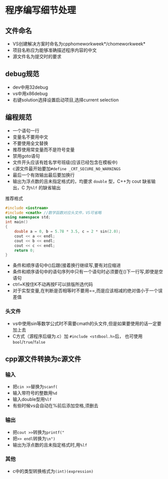 # 程序编写细节处理

## 文件命名

- VS创建解决方案时命名为cpphomeworkweek*/chomeworkweek*
- 项目名称应为能够准确描述程序内容的中文
- 源文件名为提交时的要求

## debug规范

- dev中用32debug
- vs中用x86debug
- 右键solution选择设置启动项目,选择current selection

## 编程规范

- 一个语句一行
- 变量名不要用中文
- 不要使用全文替换
- 推荐使用常变量而不是符号变量
- 禁用goto语句
- 文件开头应该有姓名学号班级(应该已经包含在模板中)
- c源文件最开始要加`#define _CRT_SECURE_NO_WARNINGS`
- 最后一个有效输出最后要加换行
- 输出为浮点数的且未指定格式的，均要求 `double` 型，C++为 cout 缺省输出，C 为`%lf` 的缺省输出

推荐格式

``` c++
#include <iostream> 
#include <cmath> //数学函数对应头文件，VS可省略 
using namespace std; 
int main() 
{	
    double a = 0, b = 5.78 * 3.5, c = 2 * sin(2.0);
    cout << a << endl;
    cout << b << endl;
    cout << c << endl;
    return 0;
}
```

- 条件和顺序语句中()后跟{接着换行继续写,要有对应缩进
- 条件和顺序语句中的语句序列中只有一个语句时必须要在()下一行写,即使是空语句
- ctrl+K按住K不动再按F可以排版所选代码
- 对于实型变量,在判断是否相等时不要用==,而是应该相减的绝对值小于一个误差值

### 头文件

- vs中使用sin等数学公式时不需要cmath的头文件,但是如果要使用的话一定要加上去
- C方式（源程序后缀为.c）加 `#include <stdbool.h>`后， 也可使用`bool`/`true`/`false`

## cpp源文件转换为c源文件

### 输入

- 把`cin >>`替换为`scanf(`
- 输入带符号的整数用`%d`
- 输入double型用`%lf`
- 有些时候vs会自动在%前后添加空格,须删去

### 输出

- 把`cout >>`转换为`printf("`
- 把`>> endl`转换为`\n")`
- 输出为浮点数的且未指定格式时,用`%lf`

### 其他

- c中的类型转换格式为`(int)(expression)`

